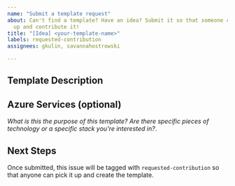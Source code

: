 ```yaml
---
name: "Submit a template request"
about: Can't find a template? Have an idea? Submit it so that someone can pick it
  up and contribute it!
title: "[Idea] <your-template-name>"
labels: requested-contribution
assignees: gkulin, savannahostrowski

---
```


## Template Description

## Azure Services (**optional**)
_What is this the purpose of this template? Are there specific pieces of technology or a specific stack you're interested in?_.

## Next Steps
Once submitted, this issue will be tagged with `requested-contribution` so that anyone can pick it up and create the template.